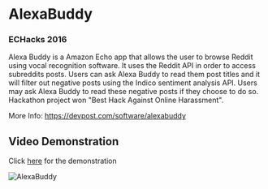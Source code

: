 #  AlexaBuddy
### ECHacks 2016

Alexa Buddy is a Amazon Echo app that allows the user to browse Reddit using vocal recognition software. It uses the Reddit API in order to access subreddits posts. Users can ask Alexa Buddy to read them post titles and it will filter out negative posts using the Indico sentiment analysis API. Users may ask Alexa Buddy to read these negative posts if they choose to do so. Hackathon project won "Best Hack Against Online Harassment".

More Info: https://devpost.com/software/alexabuddy

## Video Demonstration

Click [here](https://www.dropbox.com/s/1cbuuys17m8fnsi/Alexa-Buddy-Video.mp4?dl=0) for the demonstration

![AlexaBuddy](http://richarddang.com/images/portfolio/alexa-buddy.png)
